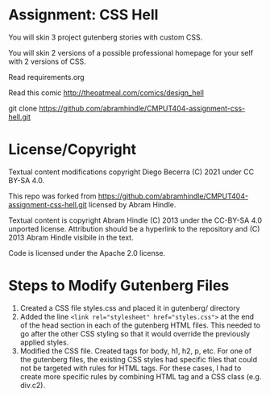Assignment: CSS Hell
====================

You will skin 3 project gutenberg stories with custom CSS.

You will skin 2 versions of a possible professional homepage for your
self with 2 versions of CSS.

Read requirements.org

Read this comic http://theoatmeal.com/comics/design_hell

git clone https://github.com/abramhindle/CMPUT404-assignment-css-hell.git

License/Copyright
=================

Textual content modifications copyright Diego Becerra (C) 2021 under CC BY-SA 4.0.

This repo was forked from https://github.com/abramhindle/CMPUT404-assignment-css-hell.git licensed by Abram Hindle.

Textual content is copyright Abram Hindle (C) 2013 under the CC-BY-SA
4.0 unported license. Attribution should be a hyperlink to the
repository and (C) 2013 Abram Hindle visibile in the text.

Code is licensed under the Apache 2.0 license.

Steps to Modify Gutenberg Files
=================
1. Created a CSS file styles.css and placed it in gutenberg/ directory
2. Added the line `<link rel="stylesheet" href="styles.css">` at the end of the head section in each of the gutenberg HTML files. This needed to go after the other CSS styling so that it would override the previously applied styles.
3. Modified the CSS file. Created tags for body, h1, h2, p, etc. For one of the gutenberg files, the existing CSS styles had specific files that could not be targeted with rules for HTML tags. For these cases, I had to create more specific rules by combining HTML tag and a CSS class (e.g. div.c2).